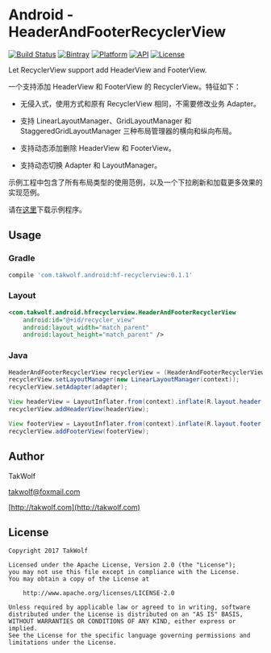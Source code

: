 # Android - HeaderAndFooterRecyclerView #

[![Build Status](https://travis-ci.org/TakWolf/Android-HeaderAndFooterRecyclerView.svg?branch=master)](https://travis-ci.org/TakWolf/Android-HeaderAndFooterRecyclerView)
[![Bintray](https://img.shields.io/bintray/v/takwolf/maven/Android-HeaderAndFooterRecyclerView.svg)](https://bintray.com/takwolf/maven/Android-HeaderAndFooterRecyclerView/_latestVersion)
[![Platform](https://img.shields.io/badge/platform-Android-green.svg)](https://www.android.com)
[![API](https://img.shields.io/badge/API-9%2B-brightgreen.svg)](https://android-arsenal.com/api?level=9)
[![License](https://img.shields.io/github/license/TakWolf/Android-HeaderAndFooterRecyclerView.svg)](http://www.apache.org/licenses/LICENSE-2.0)

Let RecyclerView support add HeaderView and FooterView.

一个支持添加 HeaderView 和 FooterView 的 RecyclerView。特征如下：

- 无侵入式，使用方式和原有 RecyclerView 相同，不需要修改业务 Adapter。

- 支持 LinearLayoutManager、GridLayoutManager 和 StaggeredGridLayoutManager 三种布局管理器的横向和纵向布局。

- 支持动态添加删除 HeaderView 和 FooterView。

- 支持动态切换 Adapter 和 LayoutManager。

示例工程中包含了所有布局类型的使用范例，以及一个下拉刷新和加载更多效果的实现范例。

请在[这里](https://fir.im/hfrecyclerview)下载示例程序。

## Usage ##

### Gradle ###

``` gradle
compile 'com.takwolf.android:hf-recyclerview:0.1.1'
```

### Layout ###

``` xml
<com.takwolf.android.hfrecyclerview.HeaderAndFooterRecyclerView
    android:id="@+id/recycler_view"
    android:layout_width="match_parent"
    android:layout_height="match_parent" />
```

### Java ###

``` java
HeaderAndFooterRecyclerView recyclerView = (HeaderAndFooterRecyclerView) findViewById(R.id.recycler_view);
recyclerView.setLayoutManager(new LinearLayoutManager(context));
recyclerView.setAdapter(adapter);

View headerView = LayoutInflater.from(context).inflate(R.layout.header, recyclerView.getHeaderContainer(), false);
recyclerView.addHeaderView(headerView);

View footerView = LayoutInflater.from(context).inflate(R.layout.footer, recyclerView.getFooterContainer(), false);
recyclerView.addFooterView(footerView);
```

## Author ##

TakWolf

[takwolf@foxmail.com](mailto:takwolf@foxmail.com)

[http://takwolf.com](http://takwolf.com)

## License ##

```
Copyright 2017 TakWolf

Licensed under the Apache License, Version 2.0 (the "License");
you may not use this file except in compliance with the License.
You may obtain a copy of the License at

    http://www.apache.org/licenses/LICENSE-2.0

Unless required by applicable law or agreed to in writing, software
distributed under the License is distributed on an "AS IS" BASIS,
WITHOUT WARRANTIES OR CONDITIONS OF ANY KIND, either express or implied.
See the License for the specific language governing permissions and
limitations under the License.
```
